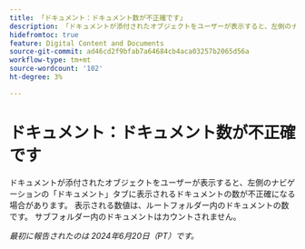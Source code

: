 ```yaml
---
title: 「ドキュメント：ドキュメント数が不正確です」
description: 「ドキュメントが添付されたオブジェクトをユーザーが表示すると、左側のナビゲーションの「ドキュメント」タブに表示されるドキュメントの数が不正確になる場合があります。 表示される数値は、ルートフォルダー内のドキュメントの数です。 サブフォルダー内のドキュメントはカウントされません。」
hidefromtoc: true
feature: Digital Content and Documents
source-git-commit: ad46cd2f9bfab7a64684cb4aca03257b2065d56a
workflow-type: tm+mt
source-wordcount: '102'
ht-degree: 3%

---
```



# ドキュメント：ドキュメント数が不正確です

ドキュメントが添付されたオブジェクトをユーザーが表示すると、左側のナビゲーションの「ドキュメント」タブに表示されるドキュメントの数が不正確になる場合があります。 表示される数値は、ルートフォルダー内のドキュメントの数です。 サブフォルダー内のドキュメントはカウントされません。

_最初に報告されたのは 2024年6月20日（PT）です。_

